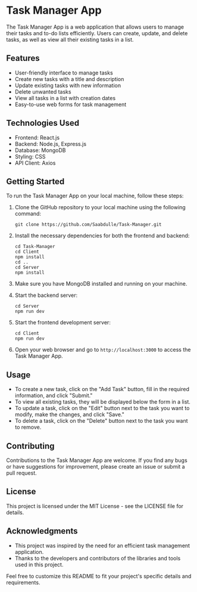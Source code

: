 # Task Manager App

The Task Manager App is a web application that allows users to manage their tasks and to-do lists efficiently. Users can create, update, and delete tasks, as well as view all their existing tasks in a list.

## Features

- User-friendly interface to manage tasks
- Create new tasks with a title and description
- Update existing tasks with new information
- Delete unwanted tasks
- View all tasks in a list with creation dates
- Easy-to-use web forms for task management

## Technologies Used

- Frontend: React.js
- Backend: Node.js, Express.js
- Database: MongoDB
- Styling: CSS
- API Client: Axios

## Getting Started

To run the Task Manager App on your local machine, follow these steps:

1. Clone the GitHub repository to your local machine using the following command:

   ```
   git clone https://github.com/Saabdulle/Task-Manager.git
   ```

2. Install the necessary dependencies for both the frontend and backend:

   ```
   cd Task-Manager
   cd Client
   npm install
   cd ..
   cd Server
   npm install
   ```

3. Make sure you have MongoDB installed and running on your machine.

4. Start the backend server:

   ```
   cd Server
   npm run dev
   ```

5. Start the frontend development server:

   ```
   cd Client
   npm run dev
   ```

6. Open your web browser and go to `http://localhost:3000` to access the Task Manager App.

## Usage

- To create a new task, click on the "Add Task" button, fill in the required information, and click "Submit."
- To view all existing tasks, they will be displayed below the form in a list.
- To update a task, click on the "Edit" button next to the task you want to modify, make the changes, and click "Save."
- To delete a task, click on the "Delete" button next to the task you want to remove.

## Contributing

Contributions to the Task Manager App are welcome. If you find any bugs or have suggestions for improvement, please create an issue or submit a pull request.

## License

This project is licensed under the MIT License - see the LICENSE file for details.

## Acknowledgments

- This project was inspired by the need for an efficient task management application.
- Thanks to the developers and contributors of the libraries and tools used in this project.

Feel free to customize this README to fit your project's specific details and requirements.
